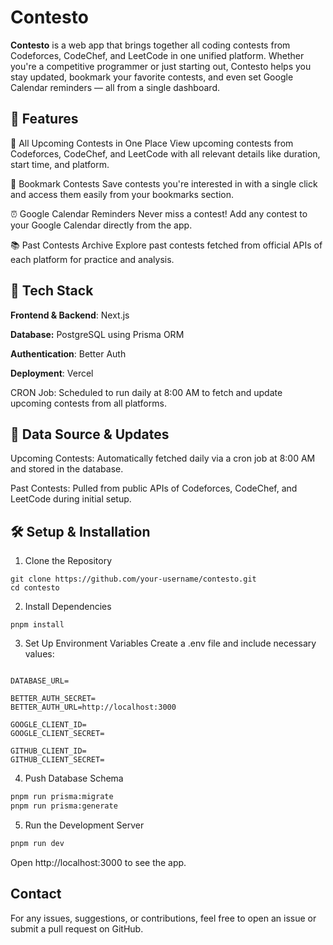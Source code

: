 # Contesto
**Contesto** is a web app that brings together all coding contests from Codeforces, CodeChef, and LeetCode in one unified platform. Whether you're a competitive programmer or just starting out, Contesto helps you stay updated, bookmark your favorite contests, and even set Google Calendar reminders — all from a single dashboard.


## 🚀 Features
📅 All Upcoming Contests in One Place
View upcoming contests from Codeforces, CodeChef, and LeetCode with all relevant details like duration, start time, and platform.

🔖 Bookmark Contests
Save contests you're interested in with a single click and access them easily from your bookmarks section.

⏰ Google Calendar Reminders
Never miss a contest! Add any contest to your Google Calendar directly from the app.

📚 Past Contests Archive
Explore past contests fetched from official APIs of each platform for practice and analysis.

## 🧰 Tech Stack
**Frontend & Backend**: Next.js

**Database:** PostgreSQL using Prisma ORM

**Authentication**: Better Auth

**Deployment**: Vercel

CRON Job: Scheduled to run daily at 8:00 AM to fetch and update upcoming contests from all platforms.

## 🔄 Data Source & Updates
Upcoming Contests: Automatically fetched daily via a cron job at 8:00 AM and stored in the database.

Past Contests: Pulled from public APIs of Codeforces, CodeChef, and LeetCode during initial setup.

## 🛠 Setup & Installation
1. Clone the Repository
```
git clone https://github.com/your-username/contesto.git
cd contesto
```
2. Install Dependencies
```
pnpm install
```
3. Set Up Environment Variables
Create a .env file and include necessary values:
```env

DATABASE_URL=

BETTER_AUTH_SECRET=
BETTER_AUTH_URL=http://localhost:3000

GOOGLE_CLIENT_ID=
GOOGLE_CLIENT_SECRET=

GITHUB_CLIENT_ID=
GITHUB_CLIENT_SECRET=
```

4. Push Database Schema
```bash
pnpm run prisma:migrate
pnpm run prisma:generate
```

5. Run the Development Server
```bash
pnpm run dev
```
Open http://localhost:3000 to see the app.


## Contact
For any issues, suggestions, or contributions, feel free to open an issue or submit a pull request on GitHub.
